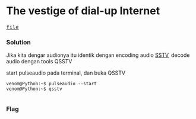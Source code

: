 <h1><b>The vestige of dial-up Internet</h1></b>
<pre>
<a href="https://ringzer0ctf.com/files/411116a3ae588e1bc1cfd605f9e15791.zip">file</a>
</pre>
</b><h3>Solution</h3></b>
<p>Jika kita dengar audionya itu identik dengan encoding audio <a href="https://en.m.wikipedia.org/wiki/Slow-scan_television">SSTV</a>, decode audio dengan tools QSSTV</p>
<p>start pulseaudio pada terminal, dan buka QSSTV</p>

```console
venom@Python:~$ pulseaudio --start
venom@Python:~$ qsstv
```
<p align='center'>
  <img src="">
</p>
</b><h3>Flag</h3></b>
<pre>
</pre>
